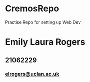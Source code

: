 # CremosRepo
Practise Repo for setting up Web Dev
 # Emily Laura Rogers
 ## 21062229
 ### elrogers@uclan.ac.uk
